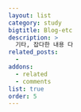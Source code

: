 ```yaml
---
layout: list
category: study
bigtitle: Blog-etc
description: >
  기타, 잡다한 내용 다
related_posts:
  -
addons:
  - related
  - comments
list: true
order: 5
---
```

